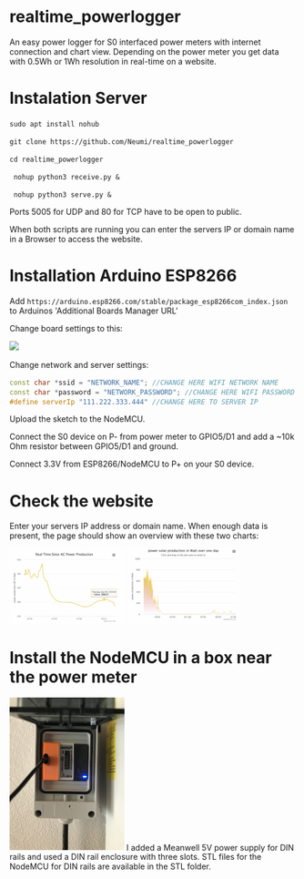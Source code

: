 # realtime_powerlogger
An easy power logger for S0 interfaced power meters with internet connection and chart view.
Depending on the power meter you get data with 0.5Wh or 1Wh resolution in real-time on a website.

# Instalation Server
```sudo apt install nohub ```
  
```git clone https://github.com/Neumi/realtime_powerlogger ```

```cd realtime_powerlogger```

``` nohup python3 receive.py &```

``` nohup python3 serve.py &```

Ports 5005 for UDP and 80 for TCP have to be open to public.

When both scripts are running you can enter the servers IP or domain name in a Browser to access the website.

# Installation Arduino ESP8266
Add ```https://arduino.esp8266.com/stable/package_esp8266com_index.json``` to Arduinos 'Additional Boards Manager URL'

Change board settings to this:
  
<img src="/images/esp_settings.png" width="40%">

Change network and server settings:
```cpp 
const char *ssid = "NETWORK_NAME"; //CHANGE HERE WIFI NETWORK NAME
const char *password = "NETWORK_PASSWORD"; //CHANGE HERE WIFI PASSWORD
#define serverIp "111.222.333.444" //CHANGE HERE TO SERVER IP
```
Upload the sketch to the NodeMCU.
  
Connect the S0 device on P- from power meter to GPIO5/D1 and add a ~10k Ohm resistor between GPIO5/D1 and ground.
  
Connect 3.3V from ESP8266/NodeMCU to P+ on your S0 device.


# Check the website

Enter your servers IP address or domain name. When enough data is present, the page should show an overview with these two charts:

<img src="/images/real_time_solar_production.png" width="40%"> <img src="/images/solar_production.png" width="40%">


# Install the NodeMCU in a box near the power meter
<img src="/images/installed.jpg" width="40%">
I added a Meanwell 5V power supply for DIN rails and used a DIN rail enclosure with three slots.
STL files for the NodeMCU for DIN rails are available in the STL folder.
